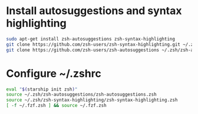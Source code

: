 # Install autosuggestions and syntax highlighting
```Bash
sudo apt-get install zsh-autosuggestions zsh-syntax-highlighting
git clone https://github.com/zsh-users/zsh-syntax-highlighting.git ~/.zsh/zsh-syntax-highlighting
git clone https://github.com/zsh-users/zsh-autosuggestions ~/.zsh/zsh-autosuggestions
```

# Configure ~/.zshrc
```Bash
eval "$(starship init zsh)"
source ~/.zsh/zsh-autosuggestions/zsh-autosuggestions.zsh
source ~/.zsh/zsh-syntax-highlighting/zsh-syntax-highlighting.zsh
[ -f ~/.fzf.zsh ] && source ~/.fzf.zsh
```
